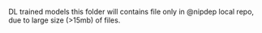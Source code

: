 DL trained models
this folder will contains file only in @nipdep local repo, due to large size (>15mb) of files.